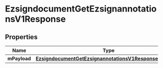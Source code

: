 
# EzsigndocumentGetEzsignannotationsV1Response

## Properties
| Name | Type | Description | Notes |
| ------------ | ------------- | ------------- | ------------- |
| **mPayload** | [**EzsigndocumentGetEzsignannotationsV1ResponseMPayload**](EzsigndocumentGetEzsignannotationsV1ResponseMPayload.md) |  |  |



